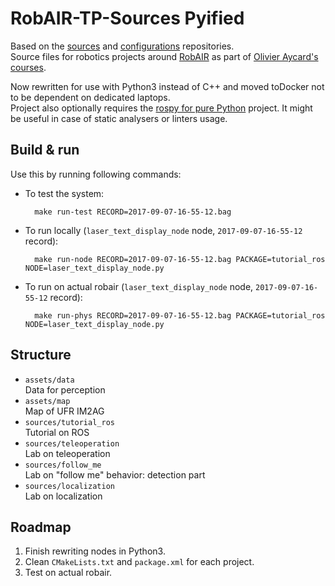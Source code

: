 # RobAIR-TP-Sources Pyified

Based on the [sources](https://gricad-gitlab.univ-grenoble-alpes.fr/boulayen/robair-tp-config) and [configurations](https://gricad-gitlab.univ-grenoble-alpes.fr/boulayen/robair-tp-sources) repositories.  
Source files for robotics projects around [RobAIR](https://github.com/fabMSTICLig/RobAIR) as part of [Olivier Aycard's courses](https://lig-membres.imag.fr/aycard/index.php?&slt=enseignement).

Now rewritten for use with Python3 instead of C++ and moved toDocker not to be dependent on dedicated laptops.  
Project also optionally requires the [rospy for pure Python](https://github.com/rospypi/simple) project.
It might be useful in case of static analysers or linters usage.

## Build & run
Use this by running following commands:
- To test the system:  
  ```shell
    make run-test RECORD=2017-09-07-16-55-12.bag
  ```
- To run locally (`laser_text_display_node` node, `2017-09-07-16-55-12` record):  
  ```shell
    make run-node RECORD=2017-09-07-16-55-12.bag PACKAGE=tutorial_ros NODE=laser_text_display_node.py
  ```
- To run on actual robair (`laser_text_display_node` node, `2017-09-07-16-55-12` record):  
  ```shell
    make run-phys RECORD=2017-09-07-16-55-12.bag PACKAGE=tutorial_ros NODE=laser_text_display_node.py
  ```

## Structure
- `assets/data`  
  Data for perception
- `assets/map`  
  Map of UFR IM2AG
- `sources/tutorial_ros`  
  Tutorial on ROS
- `sources/teleoperation`  
  Lab on teleoperation
- `sources/follow_me`  
  Lab on "follow me" behavior: detection part
- `sources/localization`  
  Lab on localization

## Roadmap
1. Finish rewriting nodes in Python3.
2. Clean `CMakeLists.txt` and `package.xml` for each project.
3. Test on actual robair.
